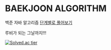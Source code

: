 # BAEKJOON ALGORITHM

백준 자바 알고리즘 <a href="https://www.acmicpc.net/step">단계별로 풀어보기</a>

루비가 되는 그날까지!!!

[![Solved.ac tier](http://mazassumnida.wtf/api/pastel/generate_badge?boj=dtg9811)](https://solved.ac/dtg9811)







